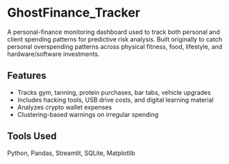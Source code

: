 # GhostFinance_Tracker

A personal-finance monitoring dashboard used to track both personal and client spending patterns for predictive risk analysis. Built originally to catch personal overspending patterns across physical fitness, food, lifestyle, and hardware/software investments.

## Features
- Tracks gym, tanning, protein purchases, bar tabs, vehicle upgrades
- Includes hacking tools, USB drive costs, and digital learning material
- Analyzes crypto wallet expenses
- Clustering-based warnings on irregular spending

## Tools Used
Python, Pandas, Streamlit, SQLite, Matplotlib

